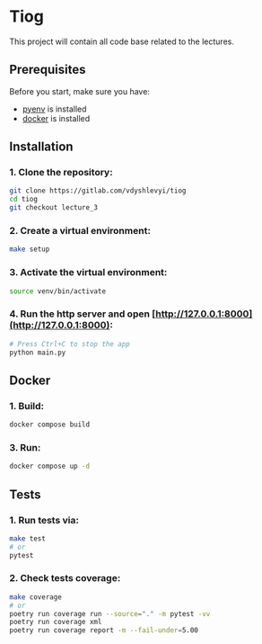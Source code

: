 # Tiog

This project will contain all code base related to the lectures.


## Prerequisites

Before you start, make sure you have:

- [pyenv](https://github.com/pyenv/pyenv) is installed
- [docker](https://www.docker.com/) is installed

## Installation

### 1. **Clone the repository**:
```bash
git clone https://gitlab.com/vdyshlevyi/tiog
cd tiog
git checkout lecture_3
```

### 2. **Create a virtual environment**:
```bash
make setup
```

### 3. **Activate the virtual environment**:
```bash
source venv/bin/activate
```

### 4. **Run the http server and open [http://127.0.0.1:8000](http://127.0.0.1:8000)**:
```bash
# Press Ctrl+C to stop the app
python main.py
```

## Docker

### 1. **Build**:
```bash
docker compose build
```

### 3. **Run**:
```bash
docker compose up -d
```


## Tests

### 1. **Run tests via**:
```bash
make test
# or
pytest
```

### 2. **Check tests coverage**:
```bash
make coverage
# or
poetry run coverage run --source="." -m pytest -vv
poetry run coverage xml
poetry run coverage report -m --fail-under=5.00
```
